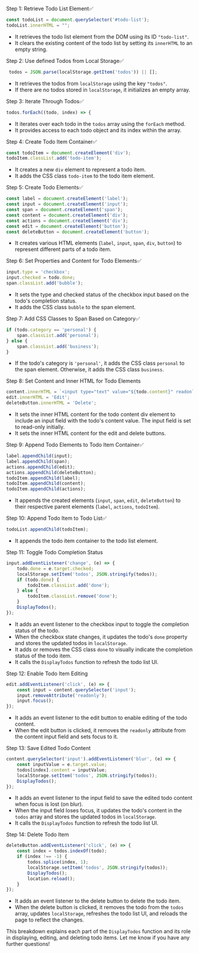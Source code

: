 
Step 1: Retrieve Todo List Element✅
```javascript
const todoList = document.querySelector('#todo-list');
todoList.innerHTML = "";
```
- It retrieves the todo list element from the DOM using its ID `"todo-list"`.
- It clears the existing content of the todo list by setting its `innerHTML` to an empty string.

Step 2: Use defined  Todos from Local Storage✅
```javascript
 todos = JSON.parse(localStorage.getItem('todos')) || [];
```
- It retrieves the todos from `localStorage` using the key `"todos"`.
- If there are no todos stored in `localStorage`, it initializes an empty array.

Step 3: Iterate Through Todos✅
```javascript
todos.forEach((todo, index) => {
```
- It iterates over each todo in the `todos` array using the `forEach` method.
- It provides access to each todo object and its index within the array.

Step 4: Create Todo Item Container✅
```javascript
const todoItem = document.createElement('div');
todoItem.classList.add('todo-item');
```
- It creates a new `div` element to represent a todo item.
- It adds the CSS class `todo-item` to the todo item element.

Step 5: Create Todo Elements✅
```javascript
const label = document.createElement('label');
const input = document.createElement('input');
const span = document.createElement('span');
const content = document.createElement('div');
const actions = document.createElement('div');
const edit = document.createElement('button');
const deleteButton = document.createElement('button');
```
- It creates various HTML elements (`label`, `input`, `span`, `div`, `button`) to represent different parts of a todo item.

Step 6: Set Properties and Content for Todo Elements✅
```javascript
input.type = 'checkbox';
input.checked = todo.done;
span.classList.add('bubble');
```
- It sets the type and checked status of the checkbox input based on the todo's completion status.
- It adds the CSS class `bubble` to the span element.

Step 7: Add CSS Classes to Span Based on Category✅
```javascript
if (todo.category == 'personal') {
    span.classList.add('personal');
} else {
    span.classList.add('business');
}
```
- If the todo's category is `'personal'`, it adds the CSS class `personal` to the span element. Otherwise, it adds the CSS class `business`.

Step 8: Set Content and Inner HTML for Todo Elements
```javascript
content.innerHTML = `<input type="text" value="${todo.content}" readonly>`;
edit.innerHTML = 'Edit';
deleteButton.innerHTML = 'Delete';
```
- It sets the inner HTML content for the todo content div element to include an input field with the todo's content value. The input field is set to read-only initially.
- It sets the inner HTML content for the edit and delete buttons.

Step 9: Append Todo Elements to Todo Item Container✅
```javascript
label.appendChild(input);
label.appendChild(span);
actions.appendChild(edit);
actions.appendChild(deleteButton);
todoItem.appendChild(label);
todoItem.appendChild(content);
todoItem.appendChild(actions);
```
- It appends the created elements (`input`, `span`, `edit`, `deleteButton`) to their respective parent elements (`label`, `actions`, `todoItem`).

Step 10: Append Todo Item to Todo List✅
```javascript
todoList.appendChild(todoItem);
```
- It appends the todo item container to the todo list element.

Step 11: Toggle Todo Completion Status
```javascript
input.addEventListener('change', (e) => {
    todo.done = e.target.checked;
    localStorage.setItem('todos', JSON.stringify(todos));
    if (todo.done) {
        todoItem.classList.add('done');
    } else {
        todoItem.classList.remove('done');
    }
    DisplayTodos();
});
```
- It adds an event listener to the checkbox input to toggle the completion status of the todo.
- When the checkbox state changes, it updates the todo's `done` property and stores the updated todos in `localStorage`.
- It adds or removes the CSS class `done` to visually indicate the completion status of the todo item.
- It calls the `DisplayTodos` function to refresh the todo list UI.

Step 12: Enable Todo Item Editing
```javascript
edit.addEventListener('click', (e) => {
    const input = content.querySelector('input');
    input.removeAttribute('readonly');
    input.focus();
});
```
- It adds an event listener to the edit button to enable editing of the todo content.
- When the edit button is clicked, it removes the `readonly` attribute from the content input field and sets focus to it.

Step 13: Save Edited Todo Content
```javascript
content.querySelector('input').addEventListener('blur', (e) => {
    const inputValue = e.target.value;
    todos[index].content = inputValue;
    localStorage.setItem('todos', JSON.stringify(todos));
    DisplayTodos();
});
```
- It adds an event listener to the input field to save the edited todo content when focus is lost (on blur).
- When the input field loses focus, it updates the todo's content in the `todos` array and stores the updated todos in `localStorage`.
- It calls the `DisplayTodos` function to refresh the todo list UI.

Step 14: Delete Todo Item
```javascript
deleteButton.addEventListener('click', (e) => {
    const index = todos.indexOf(todo);
    if (index !== -1) {
        todos.splice(index, 1);
        localStorage.setItem('todos', JSON.stringify(todos));
        DisplayTodos();
        location.reload();
    }
});

```
- It adds an event listener to the delete button to delete the todo item.
- When the delete button is clicked, it removes the todo from the `todos` array, updates `localStorage`, refreshes the todo list UI, and reloads the page to reflect the changes.

This breakdown explains each part of the `DisplayTodos` function and its role in displaying, editing, and deleting todo items. Let me know if you have any further questions!